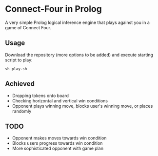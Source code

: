 # Connect-Four in Prolog

A very simple Prolog logical inference engine that plays against you in a game of Connect Four.

## Usage

Download the repository (more options to be added) and execute starting script to play:

```
sh play.sh
```

## Achieved

- Dropping tokens onto board
- Checking horizontal and vertical win conditions
- Opponent plays winning move, blocks user's winning move, or places randomly

## TODO

- Opponent makes moves towards win condition
- Blocks users progress towards win condition
- More sophisticated opponent with game plan